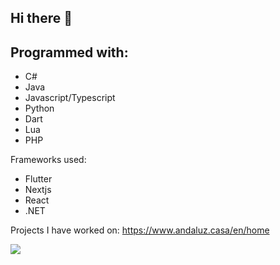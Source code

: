 ## Hi there 👋

## Programmed with:
- C#
- Java
- Javascript/Typescript
- Python
- Dart
- Lua
- PHP

Frameworks used:
- Flutter
- Nextjs
- React
- .NET

Projects I have worked on: https://www.andaluz.casa/en/home

<picture>
  <source
    srcset="https://github-readme-stats.vercel.app/api?username=janne022&show_icons=true&theme=dark"
    media="(prefers-color-scheme: dark)"
  />
  <source
    srcset="https://github-readme-stats.vercel.app/api?username=janne022&show_icons=true"
    media="(prefers-color-scheme: light), (prefers-color-scheme: no-preference)"
  />
  <img src="https://github-readme-stats.vercel.app/api?username=janne022&show_icons=true" />
</picture>


<!--
**janne022/janne022** is a ✨ _special_ ✨ repository because its `README.md` (this file) appears on your GitHub profile.

Here are some ideas to get you started:

- 🔭 I’m currently working on ...
- 🌱 I’m currently learning ...
- 👯 I’m looking to collaborate on ...
- 🤔 I’m looking for help with ...
- 💬 Ask me about ...
- 📫 How to reach me: ...
- 😄 Pronouns: ...
- ⚡ Fun fact: ...
-->
